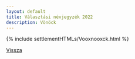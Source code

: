 ```yaml
---
layout: default
title: Választási névjegyzék 2022
description: Vönöck
---
```


{% include settlementHTMLs/Vooxnooxck.html %}

[Vissza](./)